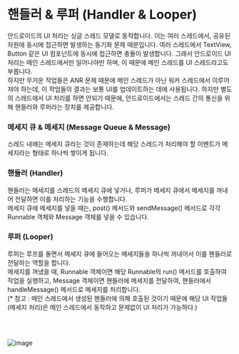 # 핸들러 & 루퍼 (Handler & Looper)
안드로이드의 UI 처리는 싱글 스레드 모델로 동작합니다. 이는 여러 스레드에서, 공유된 자원에 동시에 접근하면 발생하는 동기화 문제 때문입니다. 여러 스레드에서 TextView, Button 같은 UI 컴포넌트에 동시에 접근하면 충돌이 발생합니다. 그래서 안드로이드 UI 처리는 메인 스레드에서만 일어나야만 하며, 이 때문에 메인 스레드를 UI 스레드라고도 부릅니다.<br>
하지만 무거운 작업들은 ANR 문제 때문에 메인 스레드가 아닌 워커 스레드에서 이루어져야 하는데, 이 작업들의 결과는 보통 UI를 업데이트하는 데에 사용됩니다. 하지만 별도의 스레드에서 UI 처리를 하면 안되기 때문에, 안드로이드에서는 스레드 간의 통신을 위해 핸들러와 루퍼라는 장치를 제공합니다.

### 메세지 큐 & 메세지 (Message Queue & Message)
스레드 내에는 메세지 큐라는 것이 존재하는데 해당 스레드가 처리해야 할 이벤트가 메세지라는 형태로 하나씩 쌓이게 됩니다.<br>

### 핸들러 (Handler)
핸들러는 메세지를 스레드의 메세지 큐에 넣거나, 루퍼가 메세지 큐에서 메세지를 꺼내어 전달하면 이를 처리하는 기능을 수행합니다.<br>
메세지 큐에 메세지를 넣을 때는, post() 메서드와 sendMessage() 메서드로 각각 Runnable 객체와 Message 객체를 넣을 수 있습니다.

### 루퍼 (Looper)
루퍼는 루프를 돌면서 메세지 큐에 들어오는 메세지들을 하나씩 꺼내어서 이를 핸들러로 전달하는 역할을 합니다.<br>
메세지를 꺼냈을 때, Runnable 객체이면 해당 Runnable의 run() 메서드를 호출하여 작업을 실행하고, Message 객체이면 핸들러에 메세지를 전달하여, 핸들러에서 handleMessage() 메서드로 메세지를 처리합니다.<br>
(* 참고 : 메인 스레드에서 생성된 핸들러에 의해 호출된 것이기 때문에 해당 UI 작업들(메세지 처리)은 메인 스레드에서 동작하고 문제없이 UI 처리가 가능하다.)

<br>
<br>


![image](https://github.com/sdhong0609/Tech-Study/assets/78577085/70ff5ea9-5f49-4015-9511-44ec5c051e43)
